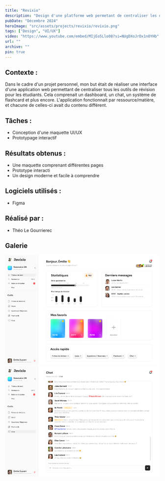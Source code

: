 ```yaml
---
title: "Revixio"
description: "Design d'une platforme web permetant de centraliser les outils de révisions pour les étudiants."
pubDate: "Décembre 2024"
heroImage: "src/assets/projects/revixio/revixio.png"
tags: ["Design", "UI/UX"]
video: "https://www.youtube.com/embed/MIjEo5Llo08?si=NUgDXoJrDx1nOYHb"
url: ""
archive: ""
pin: true
---
```


## Contexte :
Dans le cadre d'un projet personnel, mon but était de réaliser une interface d'une application web permettant de centraliser tous les outils de révision pour les étudiants. Cela comprenait un dashboard, un chat, un système de flashcard et plus encore. L'application fonctionnait par ressource/matière, et chacune de celles-ci avait du contenu différent.

## Tâches :
- Conception d'une maquette UI/UX
- Prototypage interactif

## Résultats obtenus :
- Une maquette comprenant différentes pages
- Prototype interacti
- Un design moderne et facile à comprendre

## Logiciels utilisés :
- Figma

## Réalisé par :
- Théo Le Gourrierec

## Galerie
![Capture d'écran de la maquette Revixio](src/assets/projects/revixio/revixio1.png)
![Capture d'écran de la maquette Revixio](src/assets/projects/revixio/revixio2.png)
